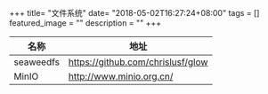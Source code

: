 +++
title= "文件系统"
date= "2018-05-02T16:27:24+08:00"
tags = []
featured_image = ""
description = ""
+++

|名称|地址|
|---|---|
|seaweedfs|https://github.com/chrislusf/glow|
|MinIO|http://www.minio.org.cn/|
